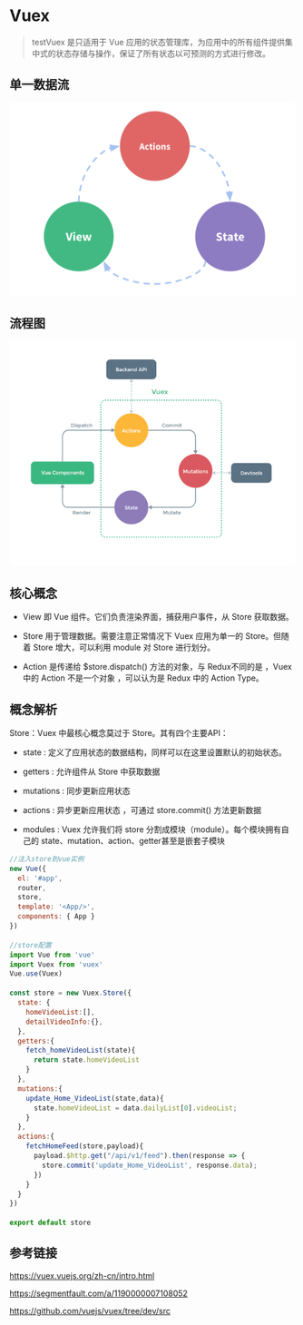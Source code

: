 # Vuex

> testVuex 是只适用于 Vue 应用的状态管理库，为应用中的所有组件提供集中式的状态存储与操作，保证了所有状态以可预测的方式进行修改。

## 单一数据流

![](./imgs/vuex-flow.png)

## 流程图

![](./imgs/vuex.png)

## 核心概念

- View 即 Vue 组件。它们负责渲染界面，捕获用户事件，从 Store 获取数据。

- Store 用于管理数据。需要注意正常情况下 Vuex 应用为单一的 Store。但随着 Store 增大，可以利用 module 对 Store 进行划分。

- Action 是传递给 $store.dispatch() 方法的对象，与 Redux不同的是 ，Vuex 中的 Action 不是一个对象 ，可以认为是 Redux 中的 Action Type。

## 概念解析

Store：Vuex 中最核心概念莫过于 Store。其有四个主要API：

  - state : 定义了应用状态的数据结构，同样可以在这里设置默认的初始状态。

  - getters : 允许组件从 Store 中获取数据

  - mutations : 同步更新应用状态

  - actions : 异步更新应用状态 ，可通过 store.commit() 方法更新数据

  - modules : Vuex 允许我们将 store 分割成模块（module）。每个模块拥有自己的 state、mutation、action、getter甚至是嵌套子模块

```javascript
//注入store到vue实例
new Vue({
  el: '#app',
  router,
  store,
  template: '<App/>',
  components: { App }
})

//store配置
import Vue from 'vue'
import Vuex from 'vuex'
Vue.use(Vuex)

const store = new Vuex.Store({
  state: {
    homeVideoList:[],
    detailVideoInfo:{},
  },
  getters:{
    fetch_homeVideoList(state){
      return state.homeVideoList
    }
  },
  mutations:{
    update_Home_VideoList(state,data){
      state.homeVideoList = data.dailyList[0].videoList;
    }
  },
  actions:{
    fetchHomeFeed(store,payload){
      payload.$http.get("/api/v1/feed").then(response => {
        store.commit('update_Home_VideoList', response.data);
      })
    }
  }
})

export default store

```

## 参考链接

https://vuex.vuejs.org/zh-cn/intro.html

https://segmentfault.com/a/1190000007108052

https://github.com/vuejs/vuex/tree/dev/src
